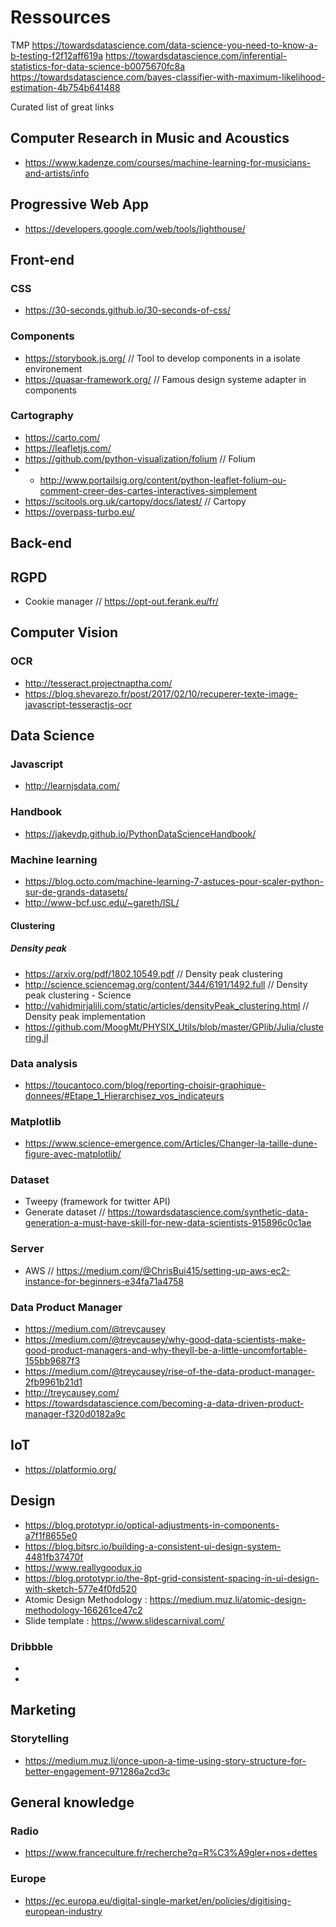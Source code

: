 # Ressources

TMP
https://towardsdatascience.com/data-science-you-need-to-know-a-b-testing-f2f12aff619a
https://towardsdatascience.com/inferential-statistics-for-data-science-b0075670fc8a
https://towardsdatascience.com/bayes-classifier-with-maximum-likelihood-estimation-4b754b641488

Curated list of great links

## Computer Research in Music and Acoustics
- https://www.kadenze.com/courses/machine-learning-for-musicians-and-artists/info

## Progressive Web App
- https://developers.google.com/web/tools/lighthouse/


## Front-end

### CSS

- https://30-seconds.github.io/30-seconds-of-css/

### Components

- https://storybook.js.org/   // Tool to develop components in a isolate environement
- https://quasar-framework.org/ // Famous design systeme adapter in components

### Cartography

- https://carto.com/
- https://leafletjs.com/
- https://github.com/python-visualization/folium // Folium
- - http://www.portailsig.org/content/python-leaflet-folium-ou-comment-creer-des-cartes-interactives-simplement 
- https://scitools.org.uk/cartopy/docs/latest/ // Cartopy
- https://overpass-turbo.eu/ 

## Back-end

## RGPD
- Cookie manager // https://opt-out.ferank.eu/fr/

## Computer Vision

### OCR

- http://tesseract.projectnaptha.com/
- https://blog.shevarezo.fr/post/2017/02/10/recuperer-texte-image-javascript-tesseractjs-ocr

## Data Science

### Javascript
- http://learnjsdata.com/

### Handbook
- https://jakevdp.github.io/PythonDataScienceHandbook/

### Machine learning
- https://blog.octo.com/machine-learning-7-astuces-pour-scaler-python-sur-de-grands-datasets/
- http://www-bcf.usc.edu/~gareth/ISL/ 

#### Clustering
##### Density peak
- https://arxiv.org/pdf/1802.10549.pdf // Density peak clustering 
- http://science.sciencemag.org/content/344/6191/1492.full // Density peak clustering - Science
- http://vahidmirjalili.com/static/articles/densityPeak_clustering.html // Density peak implementation
- https://github.com/MoogMt/PHYSIX_Utils/blob/master/GPlib/Julia/clustering.jl

### Data analysis
- https://toucantoco.com/blog/reporting-choisir-graphique-donnees/#Etape_1_Hierarchisez_vos_indicateurs

### Matplotlib
- https://www.science-emergence.com/Articles/Changer-la-taille-dune-figure-avec-matplotlib/

### Dataset
- Tweepy (framework for twitter API)
- Generate dataset // https://towardsdatascience.com/synthetic-data-generation-a-must-have-skill-for-new-data-scientists-915896c0c1ae

### Server
- AWS // https://medium.com/@ChrisBui415/setting-up-aws-ec2-instance-for-beginners-e34fa71a4758

### Data Product Manager
- https://medium.com/@treycausey
- https://medium.com/@treycausey/why-good-data-scientists-make-good-product-managers-and-why-theyll-be-a-little-uncomfortable-155bb9687f3
- https://medium.com/@treycausey/rise-of-the-data-product-manager-2fb9961b21d1
- http://treycausey.com/
- https://towardsdatascience.com/becoming-a-data-driven-product-manager-f320d0182a9c

## IoT
- https://platformio.org/

## Design

- https://blog.prototypr.io/optical-adjustments-in-components-a7f1f8655e0
- https://blog.bitsrc.io/building-a-consistent-ui-design-system-4481fb37470f
- https://www.reallygoodux.io
- https://blog.prototypr.io/the-8pt-grid-consistent-spacing-in-ui-design-with-sketch-577e4f0fd520
- Atomic Design Methodology : https://medium.muz.li/atomic-design-methodology-166261ce47c2
- Slide template : https://www.slidescarnival.com/

### Dribbble
- 
- 

## Marketing

### Storytelling
- https://medium.muz.li/once-upon-a-time-using-story-structure-for-better-engagement-971286a2cd3c

## General knowledge

### Radio
- https://www.franceculture.fr/recherche?q=R%C3%A9gler+nos+dettes

### Europe
- https://ec.europa.eu/digital-single-market/en/policies/digitising-european-industry
